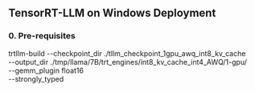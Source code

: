 
## TensorRT-LLM on Windows Deployment

### 0. Pre-requisites



trtllm-build --checkpoint_dir ./tllm_checkpoint_1gpu_awq_int8_kv_cache \
            --output_dir ./tmp/llama/7B/trt_engines/int8_kv_cache_int4_AWQ/1-gpu/ \
            --gemm_plugin float16 \
            --strongly_typed
 